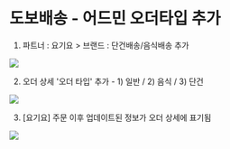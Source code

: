 # 도보배송 - 어드민 오더타입 추가

1) 파트너 : 요기요 > 브랜드 : 단건배송/음식배송 추가

![](https://kakaomobilitysupport.zendesk.com/hc/article_attachments/33127957721241)

2) 오더 상세 '오더 타입' 추가 - 1) 일반 / 2) 음식 / 3) 단건

![](https://kakaomobilitysupport.zendesk.com/hc/article_attachments/33127916663577)

3) [요기요] 주문 이후 업데이트된 정보가 오더 상세에 표기됨

![](https://kakaomobilitysupport.zendesk.com/hc/article_attachments/33127957850777)